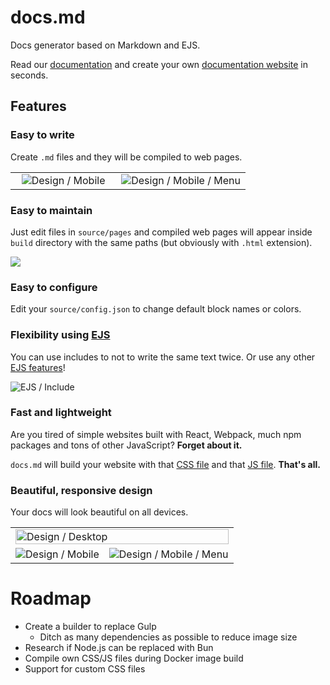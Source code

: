 
# docs.md

Docs generator based on Markdown and EJS.

Read our [documentation](https://docs-md.onrender.com/index.html) and create your own [documentation website](https://docs-md.onrender.com/getting-started.html) in seconds.

## Features

### Easy to write

Create `.md` files and they will be compiled to web pages.

<table>
  <tr>
    <td align=center width=45%>
      <img alt="Design / Mobile" src="https://user-images.githubusercontent.com/2053378/169659833-a1326811-671d-4a08-a3af-4ac412b90bb5.jpg">
    </td>
    <td align=center>
      <img alt="Design / Mobile / Menu" src="https://user-images.githubusercontent.com/2053378/169659836-13143815-21f6-47b5-90c4-5706331290ab.jpg">
    </td>
  </tr>
</table>

### Easy to maintain

Just edit files in `source/pages` and compiled web pages will appear inside `build` directory with the same paths (but obviously with `.html` extension).

![](https://user-images.githubusercontent.com/2053378/169660253-86210cb6-82cb-4def-b8b5-53fda2d9ed01.jpg)

### Easy to configure

Edit your `source/config.json` to change default block names or colors.

### Flexibility using [EJS](https://ejs.co)

You can use includes to not to write the same text twice. Or use any other [EJS features](https://ejs.co)!

<img alt="EJS / Include" src="https://user-images.githubusercontent.com/2053378/169659681-70aee81c-d750-493b-b22f-1b064c1c75b7.jpg">

### Fast and lightweight

Are you tired of simple websites built with React, Webpack, much npm packages and tons of other JavaScript? **Forget about it.**

`docs.md` will build your website with that [CSS file](https://docs-md.onrender.com/css/style.css) and that [JS file](https://docs-md.onrender.com/js/main.js). **That's all.**

### Beautiful, responsive design

Your docs will look beautiful on all devices.

<table>
  <tbody>
    <tr>
      <td colspan=2>
        <img width="100%" alt="Design / Desktop" src="https://user-images.githubusercontent.com/2053378/169659261-2ce172a8-d34c-4fb7-b71d-91281a9bc585.png">
      </td>
    </tr>
    <tr></tr>
    <tr>
      <td align=center>
        <img alt="Design / Mobile" src="https://user-images.githubusercontent.com/2053378/169659084-be1c0e06-501f-406c-ae28-746406d7269c.jpg">
      </td>
      <td align=center>
        <img alt="Design / Mobile / Menu" src="https://user-images.githubusercontent.com/2053378/169659070-cb19801e-01ba-437f-8945-1e76e1b8f3ce.jpg">
      </td>
    </tr>
  </tbody>
</table>

# Roadmap

- Create a builder to replace Gulp
  - Ditch as many dependencies as possible to reduce image size
- Research if Node.js can be replaced with Bun
- Compile own CSS/JS files during Docker image build
- Support for custom CSS files
